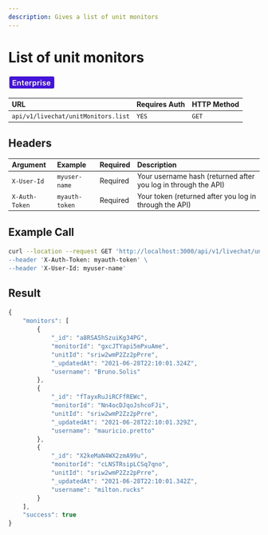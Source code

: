 ```yaml
---
description: Gives a list of unit monitors
---
```


# List of unit monitors

![](../../../../../../.gitbook/assets/enterprise.jpg)

| URL | Requires Auth | HTTP Method |
| :--- | :--- | :--- |
| `api/v1/livechat/unitMonitors.list` | `YES` | `GET` |

## Headers

| Argument | Example | Required | Description |
| :--- | :--- | :--- | :--- |
| `X-User-Id` | `myuser-name` | Required | Your username hash \(returned after you log in through the API\) |
| `X-Auth-Token` | `myauth-token` | Required | Your token \(returned after you log in through the API\) |

## Example Call

```bash
curl --location --request GET 'http://localhost:3000/api/v1/livechat/unitMonitors.list\
--header 'X-Auth-Token: myauth-token' \
--header 'X-User-Id: myuser-name'
```

## Result

```javascript
{
    "monitors": [
        {
            "_id": "a8RSA5hSzuiKg34PG",
            "monitorId": "gxcJTYapi5mPxuAme",
            "unitId": "sriw2wmP2Zz2pPrre",
            "_updatedAt": "2021-06-28T22:10:01.324Z",
            "username": "Bruno.Solis"
        },
        {
            "_id": "fTayxRuJiRCFfREWc",
            "monitorId": "Nn4ocDJqoJshcoFJi",
            "unitId": "sriw2wmP2Zz2pPrre",
            "_updatedAt": "2021-06-28T22:10:01.329Z",
            "username": "mauricio.pretto"
        },
        {
            "_id": "X2keMaN4WX2zmA99u",
            "monitorId": "cLNSTRsipLCSq7qno",
            "unitId": "sriw2wmP2Zz2pPrre",
            "_updatedAt": "2021-06-28T22:10:01.342Z",
            "username": "milton.rucks"
        }
    ],
    "success": true
}
```


